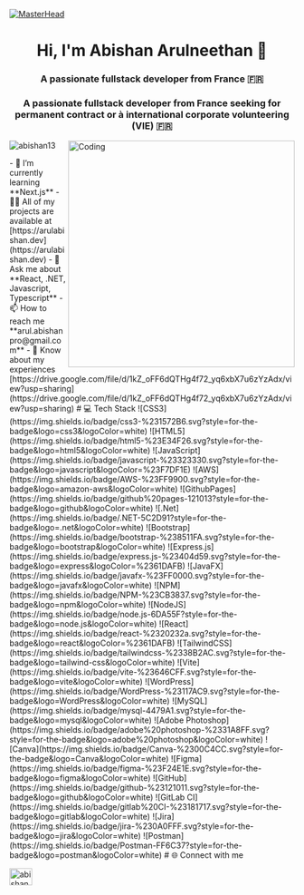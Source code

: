[![MasterHead](https://media.licdn.com/dms/image/v2/D4E16AQH8WygoBKq1yw/profile-displaybackgroundimage-shrink_350_1400/profile-displaybackgroundimage-shrink_350_1400/0/1698335347163?e=1731542400&v=beta&t=T__FUjBG-kgk-Yh60B9klLPqfKHIqDD9Lg9YNFoZ9wE)](https://arulabishan.dev)
<h1 align="center">Hi, I'm Abishan Arulneethan 👋</h1>
<h3 align="center">A passionate fullstack developer from France 🇫🇷 </h3>
<h3 align="center">A passionate fullstack developer from France seeking for permanent contract or à international corporate volunteering (VIE) 🇫🇷 </h3>
<img align="right" alt="Coding" width="400" src="https://attic.sh/sgjde0t7ycp72bc95metd42w0ebe">

<p align="left"> <img src="https://komarev.com/ghpvc/?username=abishan13&label=Profile%20views&color=0e75b6&style=flat" alt="abishan13" /> </p>
- 🌱 I’m currently learning **Next.js**
- 👨‍💻 All of my projects are available at [https://arulabishan.dev](https://arulabishan.dev)
- 💬 Ask me about **React, .NET, Javascript, Typescript**
- 📫 How to reach me **arul.abishanpro@gmail.com**
- 📄 Know about my experiences [https://drive.google.com/file/d/1kZ_oFF6dQTHg4f72_yq6xbX7u6zYzAdx/view?usp=sharing](https://drive.google.com/file/d/1kZ_oFF6dQTHg4f72_yq6xbX7u6zYzAdx/view?usp=sharing)
# 💻 Tech Stack
![CSS3](https://img.shields.io/badge/css3-%231572B6.svg?style=for-the-badge&logo=css3&logoColor=white) ![HTML5](https://img.shields.io/badge/html5-%23E34F26.svg?style=for-the-badge&logo=html5&logoColor=white) ![JavaScript](https://img.shields.io/badge/javascript-%23323330.svg?style=for-the-badge&logo=javascript&logoColor=%23F7DF1E) ![AWS](https://img.shields.io/badge/AWS-%23FF9900.svg?style=for-the-badge&logo=amazon-aws&logoColor=white) ![GithubPages](https://img.shields.io/badge/github%20pages-121013?style=for-the-badge&logo=github&logoColor=white) ![.Net](https://img.shields.io/badge/.NET-5C2D91?style=for-the-badge&logo=.net&logoColor=white) ![Bootstrap](https://img.shields.io/badge/bootstrap-%238511FA.svg?style=for-the-badge&logo=bootstrap&logoColor=white) ![Express.js](https://img.shields.io/badge/express.js-%23404d59.svg?style=for-the-badge&logo=express&logoColor=%2361DAFB) ![JavaFX](https://img.shields.io/badge/javafx-%23FF0000.svg?style=for-the-badge&logo=javafx&logoColor=white) ![NPM](https://img.shields.io/badge/NPM-%23CB3837.svg?style=for-the-badge&logo=npm&logoColor=white) ![NodeJS](https://img.shields.io/badge/node.js-6DA55F?style=for-the-badge&logo=node.js&logoColor=white) ![React](https://img.shields.io/badge/react-%2320232a.svg?style=for-the-badge&logo=react&logoColor=%2361DAFB) ![TailwindCSS](https://img.shields.io/badge/tailwindcss-%2338B2AC.svg?style=for-the-badge&logo=tailwind-css&logoColor=white) ![Vite](https://img.shields.io/badge/vite-%23646CFF.svg?style=for-the-badge&logo=vite&logoColor=white) ![WordPress](https://img.shields.io/badge/WordPress-%23117AC9.svg?style=for-the-badge&logo=WordPress&logoColor=white) ![MySQL](https://img.shields.io/badge/mysql-4479A1.svg?style=for-the-badge&logo=mysql&logoColor=white) ![Adobe Photoshop](https://img.shields.io/badge/adobe%20photoshop-%2331A8FF.svg?style=for-the-badge&logo=adobe%20photoshop&logoColor=white) ![Canva](https://img.shields.io/badge/Canva-%2300C4CC.svg?style=for-the-badge&logo=Canva&logoColor=white) ![Figma](https://img.shields.io/badge/figma-%23F24E1E.svg?style=for-the-badge&logo=figma&logoColor=white) ![GitHub](https://img.shields.io/badge/github-%23121011.svg?style=for-the-badge&logo=github&logoColor=white) ![GitLab CI](https://img.shields.io/badge/gitlab%20CI-%23181717.svg?style=for-the-badge&logo=gitlab&logoColor=white) ![Jira](https://img.shields.io/badge/jira-%230A0FFF.svg?style=for-the-badge&logo=jira&logoColor=white) ![Postman](https://img.shields.io/badge/Postman-FF6C37?style=for-the-badge&logo=postman&logoColor=white)
# 🌐 Connect with me 
<p align="left">
<a href="https://linkedin.com/in/abishanarul" target="blank"><img align="center" src="https://raw.githubusercontent.com/rahuldkjain/github-profile-readme-generator/master/src/images/icons/Social/linked-in-alt.svg" alt="abishanarul" height="30" width="40" /></a>
</p>
